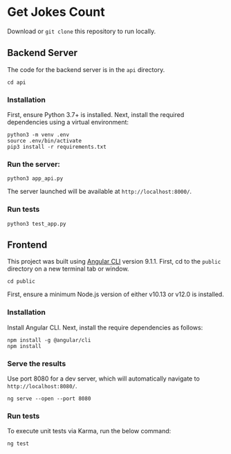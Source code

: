 # Get Jokes Count

Download or `git clone` this repository to run locally.

## Backend Server
The code for the backend server is in the `api` directory.

    cd api


### Installation
First, ensure Python 3.7+ is installed. Next, install the required dependencies using a virtual environment:

    python3 -m venv .env
    source .env/bin/activate
    pip3 install -r requirements.txt


### Run the server:
```
python3 app_api.py
```
The server launched will be available at `http://localhost:8000/`.

### Run tests
```
python3 test_app.py
```

## Frontend

This project was built using [Angular CLI](https://github.com/angular/angular-cli) version 9.1.1. First, cd to the `public` directory on a new terminal tab or window.

    cd public

First, ensure a minimum Node.js version of either v10.13 or v12.0 is installed.

### Installation
Install Angular CLI. Next, install the require dependencies as follows:

    npm install -g @angular/cli
    npm install


### Serve the results
Use port 8080 for a dev server, which will automatically navigate to `http://localhost:8080/`.
```
ng serve --open --port 8080
```

### Run tests
To execute unit tests via Karma, run the below command:
```
ng test
```
